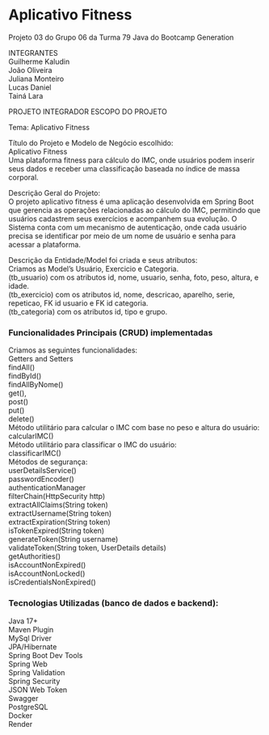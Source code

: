 # Aplicativo Fitness
Projeto 03 do Grupo 06 da Turma 79 Java do Bootcamp Generation

INTEGRANTES
<br>Guilherme Kaludin
<br>João Oliveira
<br>Juliana Monteiro
<br>Lucas Daniel
<br>Tainá Lara


PROJETO INTEGRADOR
ESCOPO DO PROJETO

Tema: Aplicativo Fitness

Título do Projeto e Modelo de Negócio escolhido:  
Aplicativo Fitness
<br>Uma plataforma fitness para cálculo do IMC, onde usuários podem inserir seus dados e receber uma classificação baseada no índice de massa corporal.


Descrição Geral do Projeto: 
<br>O projeto aplicativo fitness é uma aplicação desenvolvida em Spring Boot que gerencia as operações relacionadas ao cálculo do IMC, permitindo que usuários cadastrem seus exercícios e acompanhem sua evolução. O Sistema conta com um mecanismo de autenticação, onde cada usuário precisa se identificar por meio de um nome de usuário e senha para acessar a plataforma.

Descrição da Entidade/Model foi criada e seus atributos: 
<br>Criamos as Model’s Usuário, Exercicio e Categoria.
<br>(tb_usuario) com os atributos id, nome, usuario, senha, foto, peso, altura, e idade.
<br>(tb_exercicio) com os atributos id,  nome, descricao, aparelho, serie, repeticao, FK id usuario e FK id categoria.
<br>(tb_categoria) com os atributos id, tipo e grupo.


### Funcionalidades Principais (CRUD) implementadas
Criamos as seguintes funcionalidades:
<br>Getters and Setters
<br>findAll()
<br>findById()
<br>findAllByNome()
<br>get(),
<br>post()
<br>put()
<br>delete()
<br>Método utilitário para calcular o IMC com base no peso e altura do usuário:
<br>calcularIMC()
<br>Método utilitário para classificar o IMC do usuário:
<br>classificarIMC()
<br>Métodos de segurança:
<br>userDetailsService()
<br>passwordEncoder()
<br>authenticationManager
<br>filterChain(HttpSecurity http)
<br>extractAllClaims(String token)
<br>extractUsername(String token)
<br>extractExpiration(String token)
<br>isTokenExpired(String token)
<br>generateToken(String username)
<br>validateToken(String token, UserDetails details)
<br>getAuthorities()
<br>isAccountNonExpired()
<br>isAccountNonLocked()
<br>isCredentialsNonExpired()


### Tecnologias Utilizadas (banco de dados e backend):
Java 17+ 
<br>Maven Plugin
<br>MySql Driver
<br>JPA/Hibernate
<br>Spring Boot Dev Tools
<br>Spring Web
<br>Spring Validation
<br>Spring Security
<br>JSON Web Token
<br>Swagger
<br>PostgreSQL
<br>Docker
<br>Render

